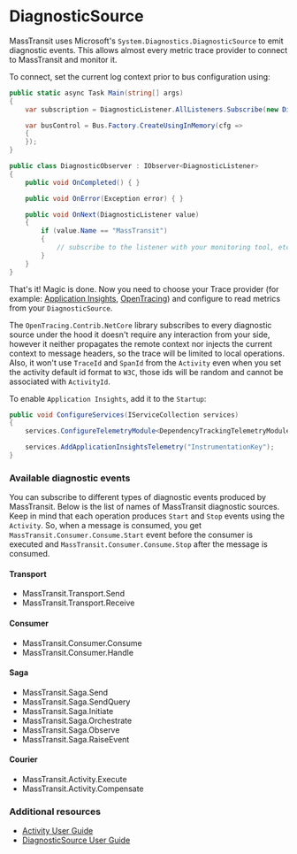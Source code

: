 # DiagnosticSource

MassTransit uses Microsoft's `System.Diagnostics.DiagnosticSource` to emit diagnostic events. This allows almost every metric trace provider to connect to MassTransit and monitor it.

To connect, set the current log context prior to bus configuration using:

```csharp
public static async Task Main(string[] args)
{
    var subscription = DiagnosticListener.AllListeners.Subscribe(new DiagnosticObserver());

    var busControl = Bus.Factory.CreateUsingInMemory(cfg =>
    {
    });
}

public class DiagnosticObserver : IObserver<DiagnosticListener>
{
    public void OnCompleted() { }

    public void OnError(Exception error) { }

    public void OnNext(DiagnosticListener value)
    {
        if (value.Name == "MassTransit")
        {
            // subscribe to the listener with your monitoring tool, etc.
        }
    }
}
```

That's it! Magic is done. Now you need to choose your Trace provider (for example: [Application Insights](https://docs.microsoft.com/en-us/azure/application-insights/app-insights-create-new-resource#create-an-application-insights-resource-1), [OpenTracing](https://github.com/opentracing-contrib/csharp-netcore)) and configure to read metrics from your `DiagnosticSource`.

The `OpenTracing.Contrib.NetCore` library subscribes to every diagnostic source under the hood it doesn't require any interaction from your side,
however it neither propagates the remote context nor injects the current context to message headers, so the trace will be
limited to local operations. Also, it won't use `TraceId` and `SpanId` from the `Activity` even when you set the activity default id format to `W3C`,
those ids will be random and cannot be associated with `ActivityId`.

To enable `Application Insights`, add it to the `Startup`:

```csharp
public void ConfigureServices(IServiceCollection services)
{
    services.ConfigureTelemetryModule<DependencyTrackingTelemetryModule>((m, o) => m.IncludeDiagnosticSourceActivities.Add("Listener.Name"));

    services.AddApplicationInsightsTelemetry("InstrumentationKey");
}
```

### Available diagnostic events

You can subscribe to different types of diagnostic events produced by MassTransit. 
Below is the list of names of MassTransit diagnostic sources. Keep in mind that each
operation produces `Start` and `Stop` events using the `Activity`. So, when a message is
consumed, you get `MassTransit.Consumer.Consume.Start` event before the consumer is executed and
`MassTransit.Consumer.Consume.Stop` after the message is consumed.

#### Transport

- MassTransit.Transport.Send
- MassTransit.Transport.Receive

#### Consumer

- MassTransit.Consumer.Consume
- MassTransit.Consumer.Handle

#### Saga

- MassTransit.Saga.Send
- MassTransit.Saga.SendQuery
- MassTransit.Saga.Initiate
- MassTransit.Saga.Orchestrate
- MassTransit.Saga.Observe
- MassTransit.Saga.RaiseEvent

#### Courier

- MassTransit.Activity.Execute
- MassTransit.Activity.Compensate

### Additional resources

- [Activity User Guide](https://github.com/dotnet/runtime/blob/master/src/libraries/System.Diagnostics.DiagnosticSource/src/ActivityUserGuide.md)
- [DiagnosticSource User Guide](https://github.com/dotnet/runtime/blob/master/src/libraries/System.Diagnostics.DiagnosticSource/src/DiagnosticSourceUsersGuide.md)
